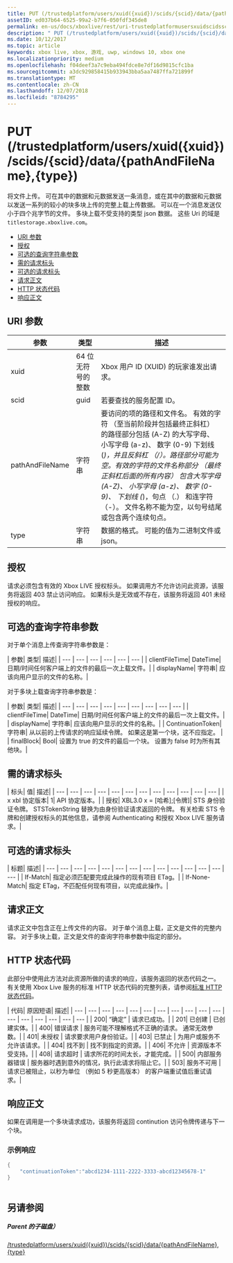 ```yaml
---
title: PUT (/trustedplatform/users/xuid({xuid})/scids/{scid}/data/{pathAndFileName},{type})
assetID: ed037b64-6525-99a2-b7f6-050fdf345de8
permalink: en-us/docs/xboxlive/rest/uri-trustedplatformusersxuidscidssciddatapathandfilenametype-put.html
description: " PUT (/trustedplatform/users/xuid({xuid})/scids/{scid}/data/{pathAndFileName},{type})"
ms.date: 10/12/2017
ms.topic: article
keywords: xbox live, xbox, 游戏, uwp, windows 10, xbox one
ms.localizationpriority: medium
ms.openlocfilehash: f04deef3a7c9eba494fdce8e7df16d9815cfc1ba
ms.sourcegitcommit: a3dc929858415b933943bba5aa7487ffa721899f
ms.translationtype: MT
ms.contentlocale: zh-CN
ms.lasthandoff: 12/07/2018
ms.locfileid: "8784295"
---
```

# <a name="put-trustedplatformusersxuidxuidscidssciddatapathandfilenametype"></a>PUT (/trustedplatform/users/xuid({xuid})/scids/{scid}/data/{pathAndFileName},{type})
将文件上传。 可在其中的数据和元数据发送一条消息，或在其中的数据和元数据以发送一系列的较小的块多块上传的完整上载上传数据。 可以在一个消息发送仅小于四个兆字节的文件。 多块上载不受支持的类型 json 数据。 这些 Uri 的域是`titlestorage.xboxlive.com`。
 
  * [URI 参数](#ID4EX)
  * [授权](#ID4EEB)
  * [可选的查询字符串参数](#ID4ERB)
  * [需的请求标头](#ID4EQE)
  * [可选的请求标头](#ID4EZF)
  * [请求正文](#ID4E3G)
  * [HTTP 状态代码](#ID4EHH)
  * [响应正文](#ID4E1EAC)
 
<a id="ID4EX"></a>

 
## <a name="uri-parameters"></a>URI 参数 
 
| 参数| 类型| 描述| 
| --- | --- | --- | 
| xuid| 64 位无符号的整数| Xbox 用户 ID (XUID) 的玩家谁发出请求。| 
| scid| guid| 若要查找的服务配置 ID。| 
| pathAndFileName| 字符串| 要访问的项的路径和文件名。 有效的字符 （至当前阶段并包括最终正斜杠） 的路径部分包括 (A-Z) 的大写字母、 小写字母 (a-z)、 数字 (0-9) 下划线 (_)，并且反斜杠 （/）。路径部分可能为空。有效的字符的文件名称部分 （最终正斜杠后面的所有内容） 包含大写字母 (A-Z)、 小写字母 (a-z)、 数字 (0-9)、 下划线 (_)，句点 （.） 和连字符 （-）。 文件名称不能为空，以句号结尾或包含两个连续句点。| 
| type| 字符串| 数据的格式。 可能的值为二进制文件或 json。| 
  
<a id="ID4EEB"></a>

 
## <a name="authorization"></a>授权 
 
请求必须包含有效的 Xbox LIVE 授权标头。 如果调用方不允许访问此资源，该服务将返回 403 禁止访问响应。 如果标头是无效或不存在，该服务将返回 401 未经授权的响应。 
  
<a id="ID4ERB"></a>

 
## <a name="optional-query-string-parameters"></a>可选的查询字符串参数 
 
对于单个消息上传查询字符串参数是：
 
| 参数| 类型| 描述| 
| --- | --- | --- | --- | --- | --- | 
| clientFileTime| DateTime| 日期/时间任何客户端上的文件的最后一次上载文件。| 
| displayName| 字符串| 应该向用户显示的文件的名称。| 
 
对于多块上载查询字符串参数是：
 
| 参数| 类型| 描述| 
| --- | --- | --- | --- | --- | --- | --- | --- | --- | 
| clientFileTime| DateTime| 日期/时间任何客户端上的文件的最后一次上载文件。| 
| displayName| 字符串| 应该向用户显示的文件的名称。| 
| ContinuationToken| 字符串| 从以前的上传请求的响应延续令牌。 如果这是第一个块，这不应指定。 | 
| finalBlock| Bool| 设置为 true 的文件的最后一个块。 设置为 false 时为所有其他块。| 
  
<a id="ID4EQE"></a>

 
## <a name="required-request-headers"></a>需的请求标头
 
| 标头| 值| 描述| 
| --- | --- | --- | --- | --- | --- | --- | --- | --- | --- | --- | --- | 
| x xbl 协定版本| 1| API 协定版本。| 
| 授权| XBL3.0 x = [哈希];[令牌]| STS 身份验证令牌。 STSTokenString 替换为由身份验证请求返回的令牌。 有关检索 STS 令牌和创建授权标头的其他信息，请参阅 Authenticating 和授权 Xbox LIVE 服务请求。| 
  
<a id="ID4EZF"></a>

 
## <a name="optional-request-headers"></a>可选的请求标头
 
| 标题| 描述| 
| --- | --- | --- | --- | --- | --- | --- | --- | --- | --- | --- | --- | --- | --- | 
| If-Match| 指定必须匹配要完成此操作的现有项目 ETag。| 
| If-None-Match| 指定 ETag，不匹配任何现有项目，以完成此操作。| 
  
<a id="ID4E3G"></a>

 
## <a name="request-body"></a>请求正文 
 
请求正文中包含正在上传文件的内容。 对于单个消息上载，正文是文件的完整内容。 对于多块上载，正文是文件的查询字符串参数中指定的部分。 
  
<a id="ID4EHH"></a>

 
## <a name="http-status-codes"></a>HTTP 状态代码 
 
此部分中使用此方法对此资源所做的请求的响应，该服务返回的状态代码之一。 有关使用 Xbox Live 服务的标准 HTTP 状态代码的完整列表，请参阅[标准 HTTP 状态代码](../../additional/httpstatuscodes.md)。
 
| 代码| 原因短语| 描述| 
| --- | --- | --- | --- | --- | --- | --- | --- | --- | --- | --- | --- | --- | --- | --- | --- | --- | 
| 200| “确定” | 请求已成功。| 
| 201| 已创建 | 已创建实体。| 
| 400| 错误请求 | 服务可能不理解格式不正确的请求。 通常无效参数。| 
| 401| 未授权 | 请求要求用户身份验证。| 
| 403| 已禁止 | 为用户或服务不允许该请求。| 
| 404| 找不到 | 找不到指定的资源。| 
| 406| 不允许 | 资源版本不受支持。| 
| 408| 请求超时 | 请求所花的时间太长，才能完成。| 
| 500| 内部服务器错误 | 服务器时遇到意外的情况，执行此请求将阻止它。| 
| 503| 服务不可用 | 请求已被阻止，以秒为单位 （例如 5 秒更高版本） 的客户端重试值后重试请求。| 
  
<a id="ID4E1EAC"></a>

 
## <a name="response-body"></a>响应正文 
 
如果在调用是一个多块请求成功，该服务将返回 continution 访问令牌传递与下一个块。
 
<a id="ID4EGFAC"></a>

 
### <a name="sample-response"></a>示例响应
 

```cpp
{
    "continuationToken":"abcd1234-1111-2222-3333-abcd12345678-1"
}
         
```

   
<a id="ID4ESFAC"></a>

 
## <a name="see-also"></a>另请参阅
 
<a id="ID4EUFAC"></a>

 
##### <a name="parent"></a>Parent 的子磁盘）  

[/trustedplatform/users/xuid({xuid})/scids/{scid}/data/{pathAndFileName},{type}](uri-trustedplatformusersxuidscidssciddatapathandfilenametype.md)

   